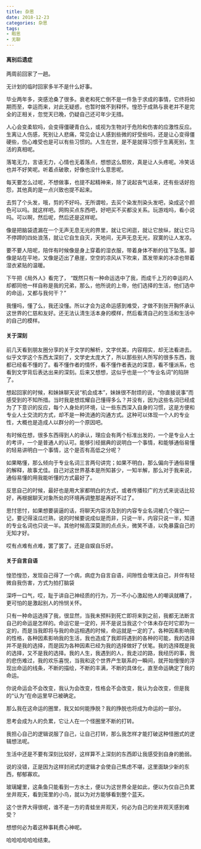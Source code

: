 ```yaml
---
title: 杂思
date: 2018-12-23
categories: 杂思
tags:
- 暇思
- 无聊
---
```


#### 离别后遗症

两周前回家了一趟。

无计划的临时回家多半不是什么好事。

毕业两年多，突感沧桑了很多。衰老和死亡倒不是一件急于求成的事情，它终将如期而至，幸运而来，对此无疑惑，也暂时做不到释怀。惶恐于成熟与衰老并不是完全的正相关，忽觉天已晚，仍疑自己还可年少无措。

人心会变柔软吗，会变得僵硬青白么，或视为生物对于危险和伤害的应激性反应。生离让人伤感，死别让人悲痛，常见会让人感到些微的好受些吗，还是让心变得僵硬些，伤心难受也是可以有些习惯的。人生在世，是不是就得习惯于生离死别，生活的真相呢。

落笔无力，言语无力，心情也无着落点，想想这么颓败，真是让人头疼呢。冷笑话也并不好笑呢。听着点破歌，好像也没什么意思呢。

每天要怎么过呢，不想做事，也提不起精神来，除了说起丧气话来，还有些话好抱怨，其他真的是一点兴致也提不起来。
<!--more-->
去剪了个头发，哦，剪的不好吗，无所谓啦，去买个染发剂染头发吧，染成这个颜色可以吗。就这样吧。网购买点东西吧，好吧买不买都没关系。玩游戏吗，看小说吗。可以啊，然后呢，然后还是这样呢。

像是把脑袋遗漏在一个无声无息无光的界里，就让它闲逛，就让它放纵，就让它马不停蹄的四处浪荡，就让它自生自灭，天地间，无声无息无光，寂寞的让人发凉。

要不要人陪呢，陪伴有时候像是身上穿着的湿衣服，带着身体不断的往下坠落。脚像是站在平地，又像是迈出了悬崖，空空的凉风从下吹来，蒸发带来的冰凉也带着湿衣紧贴的温暖。

下午把《局外人》看完了，
“既然只有一种命运选中了我，而成千上万的幸运的人却都同他一样自称是我的兄弟，那么，他所说的上帝，他们选择的生活，他们选中的命运，又都与我何干？”

我懂吗，懂了么，我还没懂。所以才会为这命运感到难受，才做不到张开胸怀承认这世界的仁慈和友好。还无法认清生活本身的模样，然后看清自己的生活和生活中的自己的模样。



#### 关于深刻

前几天看到朋友圈分享的关于文学的解析，文字优美，内容翔实，却无法看进去。似乎文学这个东西太深刻了，文学史太庞大了，所以那些别人所写的很多东西，我都已经看不懂的了。看不懂作者的情怀，看不懂作者表达的深意，看不懂派系，也看到文学背后表达出来的深刻。后来又想想，这似乎也是一个“专业名词”的陷阱了。

想起回家的时候，和妹妹聊天说“机会成本”，妹妹很不耐烦的说，“你直接说事”而感受到的不知所措。当时我是想炫耀自己懂得多么？并没有，因为这些名词已经成为了下意识的反应，每个人身处的环境，让一些东西深入自身的习惯，这是方便和专业人士交流的方式，却不是一种流通的沟通方式。这种可以体现一个人的专业性，大概也是造成人以群分的一个原因吧。

有时候在想，很多东西得到人的承认，理应会有两个标准出发的，一个是专业人士的考评，一个是普通人的认可。能够引经据典的说明白一个事情，和能够通俗易懂的轻易讲明白一个事情，这个是否有高低之分呢？

如果略懂，那么倾向于专业名词三言两句讲完；如果不明白，那么偏向于通俗易懂的解释，故事尤佳。自己对这世界基本是所知甚少，一知半解，那么对于我来说，通俗易懂的用我能听懂的方式最好了。

反思自己的时候，最好也是用大家都明白的方式，或者传播较广的方式来说话比较好，再根据聊天对象所处的环境再调整那是再好不过了。

思忖思忖，如果想要装逼的话，将聊天内容涉及到的内容专业名词被几个强记一记，要记得滚瓜烂熟，说的时候要说成似是而非，只说一半，内容只说一半，知道的专业名词也只说一半。其他时候高深莫测的点点头，微笑不语，以免暴露自己的无知才好。

哎有点难有点难，罢了罢了。还是自娱自乐好。



#### 关于自言自语

惶恐惶恐，发现自己得了一个病，病症为自言自语，间隙性会埋汰自己，并伴有轻微自我伤害，方式为拍打脑袋

深呼一口气，哎，耻于讲自己神经质的行为，万一不小心激起他人的嘲讽就糟了，更可怕的是激起别人的怜悯关怀。

只有一种命运选择了我，很显然，当我未预料到死亡即将来到之前，我都无法断言自己的命运是怎样的。命运它是一定的，并不是说当我这个个体未存在时它即为一定的，而是当我即将与我的命运相遇的时候，命运就是一定的了。各种因素影响我的性格，各种因素影响我的生活，我也造成了我即将遇到的各种的可能，我的选择并不是我的选择，而是因为各种因素已经为我的选择做好了伏笔。我的选择既是我的选择，又不是我的选择。我的人生，我遇到的人，我走过的路，我经历的事，我的悲伤难过，我的欢乐喜悦，当我和这个世界产生联系的一瞬间，就开始慢慢的浮现出命运的线条，不断的描绘，不断的丰满，不断的具体化，直至命运确定了我的命运。

你说命运会不会改变，我认为会改变，性格会不会改变，我认为会改变，但是我的“认为”在命运里早已被确定。

那么我在这命运的圈里，我又如何能挣脱？我的挣脱也将成为命运的一部分。

思考会成为人的负累，它让人在一个怪圈里不断的打转。

我担心自己的逻辑说服了自己，让自己打转，那么我怎样才能打破这种怪圈式的逻辑想法呢。

生活中还是不要有深刻比较好，这样算不上深刻的东西即让我感受到自身的脆弱。

说的没错，正是因为这样封闭式的逻辑才会使自己焦虑不堪，这里面缺少新的东西，郁郁寡欢。

玻璃罐里，这条鱼只能看到一方水土，便以为这世界全是如此，便以为仅自己负累坐井观天，看到笼里的小鸟，就以为对方能够看到整个蓝天。

这个世界大得很呢，谁不是一方的青蛙坐井观天，何必为自己的坐井观天感到难受？

想想何必为着这种事耗费心神呢。

哈哈哈哈哈哈结束。














